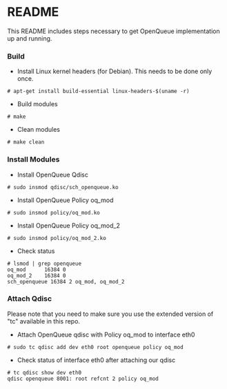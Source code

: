 # README #

This README includes steps necessary to get OpenQueue implementation up and running.

### Build ###

* Install Linux kernel headers (for Debian). This needs to be done only once.

```
# apt-get install build-essential linux-headers-$(uname -r)
``` 

* Build modules

```
# make
```

* Clean modules

```
# make clean
```


### Install Modules ###

* Install OpenQueue Qdisc

```
# sudo insmod qdisc/sch_openqueue.ko
```

* Install OpenQueue Policy oq_mod

```
# sudo insmod policy/oq_mod.ko
```

* Install OpenQueue Policy oq_mod_2

```
# sudo insmod policy/oq_mod_2.ko
```

* Check status

```
# lsmod | grep openqueue
oq_mod      16384 0
oq_mod_2    16384 0
sch_openqueue 16384 2 oq_mod, oq_mod_2
```


### Attach Qdisc ###
Please note that you need to make sure you use the extended version of "tc" available in this repo. 

* Attach OpenQueue qdisc with Policy oq_mod to interface eth0

```
# sudo tc qdisc add dev eth0 root openqueue policy oq_mod
```

* Check status of interface eth0 after attaching our qdisc

```
# tc qdisc show dev eth0
qdisc openqueue 8001: root refcnt 2 policy oq_mod
```
